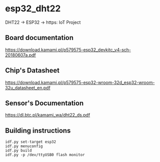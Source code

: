 # esp32_dht22
DHT22 -> ESP32 -> https: IoT Project


## Board documentation

https://download.kamami.pl/p579575-esp32_devkitc_v4-sch-20180607a.pdf

## Chip's Datasheet

https://download.kamami.pl/p579575-esp32-wroom-32d_esp32-wroom-32u_datasheet_en.pdf

## Sensor's Documentation

https://dl.btc.pl/kamami_wa/dht22_ds.pdf

## Building instructions

```
idf.py set-target esp32
idf.py menuconfig
idf.py build
idf.py -p /dev/ttyUSB0 flash monitor
```
